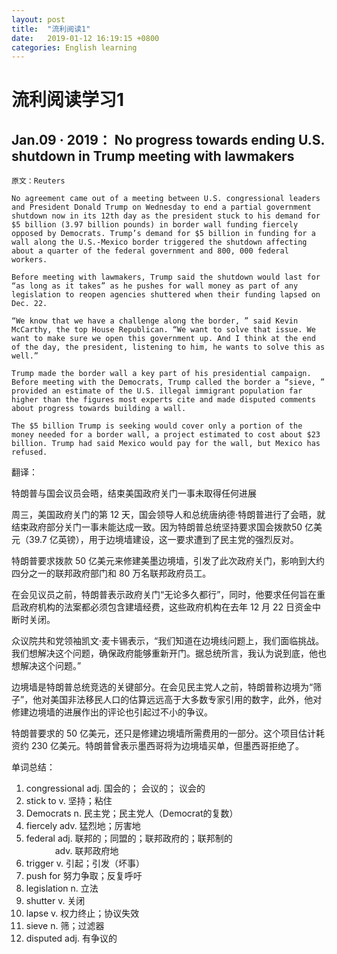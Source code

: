 ```yaml
---
layout: post
title:  "流利阅读1"
date:   2019-01-12 16:19:15 +0800
categories: English learning
---
```

# 流利阅读学习1

## Jan.09 · 2019： No progress towards ending U.S. shutdown in Trump meeting with lawmakers

    原文：Reuters

    No agreement came out of a meeting between U.S. congressional leaders and President Donald Trump on Wednesday to end a partial government shutdown now in its 12th day as the president stuck to his demand for $5 billion (3.97 billion pounds) in border wall funding fiercely opposed by Democrats. Trump’s demand for $5 billion in funding for a wall along the U.S.-Mexico border triggered the shutdown affecting about a quarter of the federal government and 800, 000 federal workers.

    Before meeting with lawmakers, Trump said the shutdown would last for “as long as it takes” as he pushes for wall money as part of any legislation to reopen agencies shuttered when their funding lapsed on Dec. 22.

    “We know that we have a challenge along the border, ” said Kevin McCarthy, the top House Republican. “We want to solve that issue. We want to make sure we open this government up. And I think at the end of the day, the president, listening to him, he wants to solve this as well.”

    Trump made the border wall a key part of his presidential campaign. Before meeting with the Democrats, Trump called the border a “sieve, ” provided an estimate of the U.S. illegal immigrant population far higher than the figures most experts cite and made disputed comments about progress towards building a wall.

    The $5 billion Trump is seeking would cover only a portion of the money needed for a border wall, a project estimated to cost about $23 billion. Trump had said Mexico would pay for the wall, but Mexico has refused.

翻译：

特朗普与国会议员会晤，结束美国政府关门一事未取得任何进展

周三，美国政府关门的第 12 天，国会领导人和总统唐纳德·特朗普进行了会晤，就结束政府部分关门一事未能达成一致。因为特朗普总统坚持要求国会拨款50 亿美元（39.7 亿英镑），用于边境墙建设，这一要求遭到了民主党的强烈反对。

特朗普要求拨款 50 亿美元来修建美墨边境墙，引发了此次政府关门，影响到大约四分之一的联邦政府部门和 80 万名联邦政府员工。

在会见议员之前，特朗普表示政府关门“无论多久都行”，同时，他要求任何旨在重启政府机构的法案都必须包含建墙经费，这些政府机构在去年 12 月 22 日资金中断时关闭。

众议院共和党领袖凯文·麦卡锡表示，“我们知道在边境线问题上，我们面临挑战。我们想解决这个问题，确保政府能够重新开门。据总统所言，我认为说到底，他也想解决这个问题。”

边境墙是特朗普总统竞选的关键部分。在会见民主党人之前，特朗普称边境为“筛子”，他对美国非法移民人口的估算远远高于大多数专家引用的数字，此外，他对修建边境墙的进展作出的评论也引起过不小的争议。

特朗普要求的 50 亿美元，还只是修建边境墙所需费用的一部分。这个项目估计耗资约 230 亿美元。特朗普曾表示墨西哥将为边境墙买单，但墨西哥拒绝了。

单词总结：

1. congressional adj. 国会的； 会议的； 议会的
2. stick to v. 坚持；粘住
3. Democrats n. 民主党；民主党人（Democrat的复数）
4. fiercely adv. 猛烈地；厉害地
5. federal adj. 联邦的；同盟的；联邦政府的；联邦制的  
&emsp;  &emsp;&emsp;adv. 联邦政府地
6. trigger v. 引起；引发（坏事）
7. push for 努力争取；反复呼吁
8. legislation n. 立法
9. shutter v. 关闭
10. lapse v. 权力终止；协议失效
11. sieve n. 筛；过滤器
12. disputed adj. 有争议的